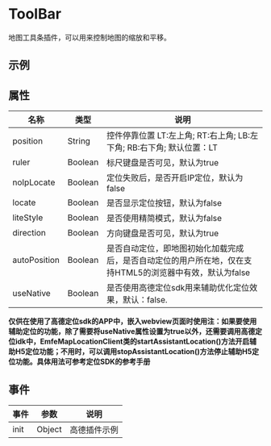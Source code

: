 # ToolBar

地图工具条插件，可以用来控制地图的缩放和平移。

## 示例

<vuep template="#example"></vuep>

<script v-pre type="text/x-template" id="example">

  <template>
    <div class="emfe-page-container">
      <emfe-amap vid="amap" :plugin="plugin" class="emfe-demo">
      </emfe-amap>
    </div>
  </template>

  <style>
    .emfe-demo {
      height: 300px;
    }
  </style>

  <script>
    module.exports = {
      data() {
        return {
          plugin: [{
            pName: 'ToolBar',
            events: {
              init(instance) {
                console.log(instance);
              }
            }
          }]
        };
      }
    };
  </script>

</script>

## 属性

名称 | 类型 | 说明
---|---|---|
position | String | 控件停靠位置 LT:左上角; RT:右上角; LB:左下角; RB:右下角; 默认位置：LT
ruler | Boolean | 标尺键盘是否可见，默认为true
noIpLocate | Boolean | 定位失败后，是否开启IP定位，默认为false
locate | Boolean | 是否显示定位按钮，默认为false
liteStyle | Boolean | 是否使用精简模式，默认为false
direction | Boolean | 方向键盘是否可见，默认为true
autoPosition | Boolean | 是否自动定位，即地图初始化加载完成后，是否自动定位的用户所在地，仅在支持HTML5的浏览器中有效，默认为false
useNative | Boolean | 是否使用高德定位sdk用来辅助优化定位效果，默认：false.

**仅供在使用了高德定位sdk的APP中，嵌入webview页面时使用注：如果要使用辅助定位的功能，除了需要将useNative属性设置为true以外，还需要调用高德定位idk中，EmfeMapLocationClient类的startAssistantLocation()方法开启辅助H5定位功能；不用时，可以调用stopAssistantLocation()方法停止辅助H5定位功能。具体用法可参考定位SDK的参考手册**


## 事件

事件 | 参数 | 说明
---|---|---|
init | Object | 高德插件示例
